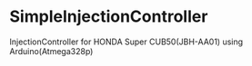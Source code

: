 # SimpleInjectionController
InjectionController for HONDA Super CUB50(JBH-AA01) using Arduino(Atmega328p)
